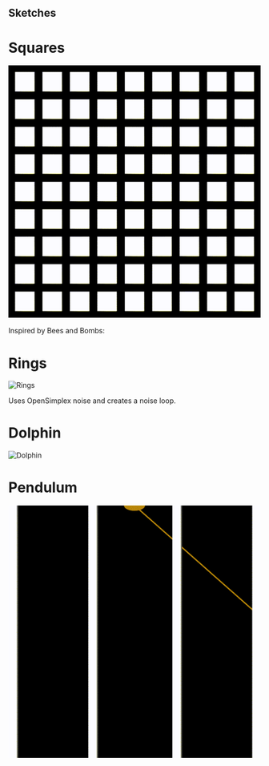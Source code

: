 ## Sketches

# Squares

![Squares](https://github.com/jeffreyrosenbluth/nannou-sketches/raw/master/gif/square.gif)

Inspired by Bees and Bombs:
[](https://beesandbombs.tumblr.com/post/178493871934/squares-turning#notes)

# Rings

![Rings](https://github.com/jeffreyrosenbluth/nannou-sketches/raw/master/gif/rings.gif)

Uses OpenSimplex noise and creates a noise loop.

# Dolphin

![Dolphin](https://github.com/jeffreyrosenbluth/nannou-sketches/raw/master/gif/dolphin.gif)

# Pendulum

![Pendulum](https://github.com/jeffreyrosenbluth/nannou-sketches/raw/master/gif/pendulum.gif)